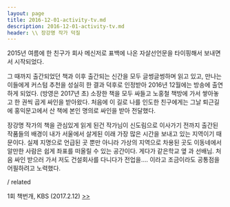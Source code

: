 ```yaml
---
layout: page
title: 2016-12-01-activity-tv.md
description: 2016-12-01-activity-tv.md
header: \\ 장강명 작가 덕질
---
```



2015년 여름에 한 친구가 회사 메신저로 표백에 나온 자살선언문을 타이핑해서 보내면서 시작되었다.



그 때까지 출간되었던 책과 이후 출간되는 신간을 모두 글썽글썽하며 읽고 있고, 만나는 이들에게 커스텀 추천을 성실히 한 결과 덕후로 인정받아 2016년 12월에는 방송에 출연하게 되었다. (방영은 2017년 초) 소장한 책을 모두 싸들고 노홍철 책방에 가서 쌓아놓고 한 권씩 곱게 싸인을 받아왔다. 처음에 이 길로 나를 인도한 친구에게는 그날 퇴근길에 홍익문고에서 산 책에 본인 명의로 싸인을 받아 전달했다. 



장강명 작가의 책을 관심있게 읽게 된건 작가님이 신도림으로 이사가기 전까지 출간된 작품들의 배경이 내가 서울에서 살게된 이래 가장 많은 시간을 보내고 있는 지역이기 때문이다. 실제 지명으로 언급된 곳 뿐만 아니라 가상의 지역으로 차용된 곳도 이동네에서 알만한 사람은 쉽게 좌표를 떠올릴 수 있는 공간이다. 게다가 같은학교 옆 과 선배님. 처음 싸인 받으러 가서 저도 건설회사를 다니다가 전업을.... 이라고 조금이라도 공통점을 어필하려고 노력했다. 



/ related


1회 책번개, KBS (2017.2.12) [>>](http://vod.kbs.co.kr/m/index.html?source=episode&sname=vod&stype=vod&program_code=T2016-0739&program_id=PS-2016202657-01-000&section_code=05&broadcast_complete_yn=Y&local_station_code=00)
